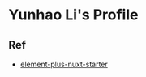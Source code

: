 # Yunhao Li's Profile

## Ref

- [element-plus-nuxt-starter](https://github.com/element-plus/element-plus-nuxt-starter)
